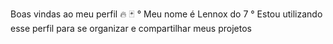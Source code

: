 Boas vindas ao meu perfil 🔥 🃏
° Meu nome é Lennox do 7
° Estou utilizando esse perfil para se organizar e compartilhar meus projetos
